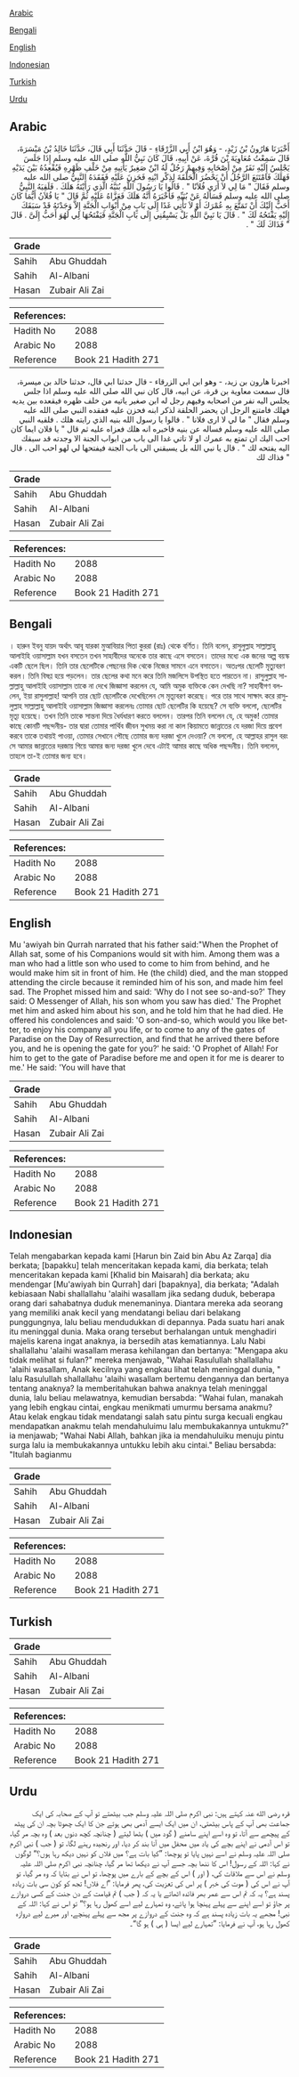 [Arabic](#arabic)

[Bengali](#bengali)

[English](#english)

[Indonesian](#indonesian)

[Turkish](#turkish)

[Urdu](#urdu)

## Arabic


<div dir="rtl" lang="ar" style={{fontSize:'larger',backgroundColor:'#f8f9fa',padding:20}}>
أَخْبَرَنَا هَارُونُ بْنُ زَيْدٍ، - وَهُوَ ابْنُ أَبِي الزَّرْقَاءِ - قَالَ حَدَّثَنَا أَبِي قَالَ، حَدَّثَنَا خَالِدُ بْنُ مَيْسَرَةَ، قَالَ سَمِعْتُ مُعَاوِيَةَ بْنَ قُرَّةَ، عَنْ أَبِيهِ، قَالَ كَانَ نَبِيُّ اللَّهِ صلى الله عليه وسلم إِذَا جَلَسَ يَجْلِسُ إِلَيْهِ نَفَرٌ مِنْ أَصْحَابِهِ وَفِيهِمْ رَجُلٌ لَهُ ابْنٌ صَغِيرٌ يَأْتِيهِ مِنْ خَلْفِ ظَهْرِهِ فَيُقْعِدُهُ بَيْنَ يَدَيْهِ فَهَلَكَ فَامْتَنَعَ الرَّجُلُ أَنْ يَحْضُرَ الْحَلْقَةَ لِذِكْرِ ابْنِهِ فَحَزِنَ عَلَيْهِ فَفَقَدَهُ النَّبِيُّ صلى الله عليه وسلم فَقَالَ ‏"‏ مَا لِي لاَ أَرَى فُلاَنًا ‏"‏ ‏.‏ قَالُوا يَا رَسُولَ اللَّهِ بُنَيَّهُ الَّذِي رَأَيْتَهُ هَلَكَ ‏.‏ فَلَقِيَهُ النَّبِيُّ صلى الله عليه وسلم فَسَأَلَهُ عَنْ بُنَيِّهِ فَأَخْبَرَهُ أَنَّهُ هَلَكَ فَعَزَّاهُ عَلَيْهِ ثُمَّ قَالَ ‏"‏ يَا فُلاَنُ أَيُّمَا كَانَ أَحَبُّ إِلَيْكَ أَنْ تَمَتَّعَ بِهِ عُمْرَكَ أَوْ لاَ تَأْتِي غَدًا إِلَى بَابٍ مِنْ أَبْوَابِ الْجَنَّةِ إِلاَّ وَجَدْتَهُ قَدْ سَبَقَكَ إِلَيْهِ يَفْتَحُهُ لَكَ ‏"‏ ‏.‏ قَالَ يَا نَبِيَّ اللَّهِ بَلْ يَسْبِقُنِي إِلَى بَابِ الْجَنَّةِ فَيَفْتَحُهَا لِي لَهُوَ أَحَبُّ إِلَىَّ ‏.‏ قَالَ ‏"‏ فَذَاكَ لَكَ ‏"‏ ‏.‏
</div>
<div style={{backgroundColor:'#f8f9fa',padding:20, marginBottom: 10}}><table> <thead> <tr> <th>Grade</th> <th></th> </tr> </thead> <tbody> <tr><td>Sahih</td><td>Abu Ghuddah</td></tr><tr><td>Sahih</td><td>Al-Albani</td></tr><tr><td>Hasan</td><td>Zubair Ali Zai</td></tr></tbody></table><table> <thead> <tr> <th>References:</th> <th></th> </tr> </thead> <tbody><tr><td>Hadith No</td><td>2088</td></tr><tr><td>Arabic No</td><td>2088</td></tr><tr><td>Reference</td><td>Book 21 Hadith 271</td></tr></tbody></table></div>


<div dir="rtl" lang="ar" style={{fontSize:'larger',backgroundColor:'#f8f9fa',padding:20}}>
اخبرنا هارون بن زيد، - وهو ابن ابي الزرقاء - قال حدثنا ابي قال، حدثنا خالد بن ميسرة، قال سمعت معاوية بن قرة، عن ابيه، قال كان نبي الله صلى الله عليه وسلم اذا جلس يجلس اليه نفر من اصحابه وفيهم رجل له ابن صغير ياتيه من خلف ظهره فيقعده بين يديه فهلك فامتنع الرجل ان يحضر الحلقة لذكر ابنه فحزن عليه ففقده النبي صلى الله عليه وسلم فقال " ما لي لا ارى فلانا " . قالوا يا رسول الله بنيه الذي رايته هلك . فلقيه النبي صلى الله عليه وسلم فساله عن بنيه فاخبره انه هلك فعزاه عليه ثم قال " يا فلان ايما كان احب اليك ان تمتع به عمرك او لا تاتي غدا الى باب من ابواب الجنة الا وجدته قد سبقك اليه يفتحه لك " . قال يا نبي الله بل يسبقني الى باب الجنة فيفتحها لي لهو احب الى . قال " فذاك لك
</div>
<div style={{backgroundColor:'#f8f9fa',padding:20, marginBottom: 10}}><table> <thead> <tr> <th>Grade</th> <th></th> </tr> </thead> <tbody> <tr><td>Sahih</td><td>Abu Ghuddah</td></tr><tr><td>Sahih</td><td>Al-Albani</td></tr><tr><td>Hasan</td><td>Zubair Ali Zai</td></tr></tbody></table><table> <thead> <tr> <th>References:</th> <th></th> </tr> </thead> <tbody><tr><td>Hadith No</td><td>2088</td></tr><tr><td>Arabic No</td><td>2088</td></tr><tr><td>Reference</td><td>Book 21 Hadith 271</td></tr></tbody></table></div>

## Bengali


<div dir="ltr" lang="bn" style={{fontSize:'larger',backgroundColor:'#f8f9fa',padding:20}}>
। হারুন ইবনু যায়দ অর্থাৎ আবূ যারকা মুআবিয়ার পিতা কুররা (রাঃ) থেকে বর্ণিত। তিনি বলেন, রাসুলুল্লাহ সাল্লাল্লাহু আলাইহি ওয়াসাল্লাম যখন বসতেন তখন সাহাবীদের অনেকে তার কাছে এসে বসতেন। তাদের মধ্যে এক জনের অল্প বয়স্ক একটি ছেলে ছিল। তিনি তার ছেলেটিকে পেছনের দিক থেকে নিজের সামনে এনে বসাতেন। অতঃপর ছেলেটি মৃত্যুবরণ করল। তিনি বিষণ্ণ হয়ে পড়লেন। তার ছেলের কথা মনে করে তিনি মজলিসে উপস্থিত হতে পারতেন না। রাসুলুল্লাহ সাল্লাল্লাহু আলাইহি ওয়াসাল্লাম তাকে না দেখে জিজ্ঞাসা করলেন যে, আমি অমুক ব্যক্তিকে কেন দেখছি না? সাহাবীগণ বললেন, ইয়া রাসুলাল্লাহ! আপনি তার ছোট ছেলেটিকে দেখেছিলেন সে মৃত্যূবরণ করেছে। পরে তার সাথে সাক্ষাৎ করে রাসুলুল্লাহ সাল্লাল্লাহু আলাইহি ওয়াসাল্লাম জিজ্ঞাসা করলেনঃ তোমার ছোট ছেলেটির কি হয়েছে? সে ব্যক্তি বললো, ছেলেটির মৃত্যূ হয়েছে। তখন তিনি তাকে সান্তনা দিয়ে ধৈর্যধারণ করতে বললেন। তারপর তিনি বললেন যে, হে অমুক! তোমার কাছে কোনটি পছন্দনীয়- তার দ্বারা তোমার পার্থিব জীবন সুখময় করা না কাল কিয়ামতে জান্নাতের যে দরজা দিয়ে প্রবেশ করবে তাকে তথায়ই পাওয়া, তোমার সেখানে পৌছে তোমার জন্য দরজা খুলে দেওয়া? সে বললো, হে আল্লাহর রাসুল বরং সে আমার জান্নাতের দরজায় গিয়ে আমার জন্য দরজা খুলে দেবে এটাই আমার কাছে অধিক পছন্দনীয়। তিনি বললেন, তাহলে তা-ই তোমার জন্য হবে।
</div>
<div style={{backgroundColor:'#f8f9fa',padding:20, marginBottom: 10}}><table> <thead> <tr> <th>Grade</th> <th></th> </tr> </thead> <tbody> <tr><td>Sahih</td><td>Abu Ghuddah</td></tr><tr><td>Sahih</td><td>Al-Albani</td></tr><tr><td>Hasan</td><td>Zubair Ali Zai</td></tr></tbody></table><table> <thead> <tr> <th>References:</th> <th></th> </tr> </thead> <tbody><tr><td>Hadith No</td><td>2088</td></tr><tr><td>Arabic No</td><td>2088</td></tr><tr><td>Reference</td><td>Book 21 Hadith 271</td></tr></tbody></table></div>

## English


<div dir="ltr" lang="en" style={{fontSize:'larger',backgroundColor:'#f8f9fa',padding:20}}>
Mu 'awiyah bin Qurrah narrated that his father said:"When the Prophet of Allah sat, some of his Companions would sit with him. Among them was a man who had a little son who used to come to him from behind, and he would make him sit in front of him. He (the child) died, and the man stopped attending the circle because it reminded him of his son, and made him feel sad. The Prophet missed him and said: 'Why do I not see so-and-so?' They said: O Messenger of Allah, his son whom you saw has died.' The Prophet met him and asked him about his son, and he told him that he had died. He offered his condolences and said: 'O son-and-so, which would you like better, to enjoy his company all you life, or to come to any of the gates of Paradise on the Day of Resurrection, and find that he arrived there before you, and he is opening the gate for you?' he said: 'O Prophet of Allah! For him to get to the gate of Paradise before me and open it for me is dearer to me.' He said: 'You will have that
</div>
<div style={{backgroundColor:'#f8f9fa',padding:20, marginBottom: 10}}><table> <thead> <tr> <th>Grade</th> <th></th> </tr> </thead> <tbody> <tr><td>Sahih</td><td>Abu Ghuddah</td></tr><tr><td>Sahih</td><td>Al-Albani</td></tr><tr><td>Hasan</td><td>Zubair Ali Zai</td></tr></tbody></table><table> <thead> <tr> <th>References:</th> <th></th> </tr> </thead> <tbody><tr><td>Hadith No</td><td>2088</td></tr><tr><td>Arabic No</td><td>2088</td></tr><tr><td>Reference</td><td>Book 21 Hadith 271</td></tr></tbody></table></div>

## Indonesian


<div dir="ltr" lang="id" style={{fontSize:'larger',backgroundColor:'#f8f9fa',padding:20}}>
Telah mengabarkan kepada kami [Harun bin Zaid bin Abu Az Zarqa] dia berkata; [bapakku] telah menceritakan kepada kami, dia berkata; telah menceritakan kepada kami [Khalid bin Maisarah] dia berkata; aku mendengar [Mu'awiyah bin Qurrah] dari [bapaknya], dia berkata; "Adalah kebiasaan Nabi shallallahu 'alaihi wasallam jika sedang duduk, beberapa orang dari sahabatnya duduk menemaninya. Diantara mereka ada seorang yang memiliki anak kecil yang mendatangi beliau dari belakang punggungnya, lalu beliau mendudukkan di depannya. Pada suatu hari anak itu meninggal dunia. Maka orang tersebut berhalangan untuk menghadiri majelis karena ingat anaknya, ia bersedih atas kematiannya. Lalu Nabi shallallahu 'alaihi wasallam merasa kehilangan dan bertanya: "Mengapa aku tidak melihat si fulan?" mereka menjawab, "Wahai Rasulullah shallallahu 'alaihi wasallam, Anak kecilnya yang engkau lihat telah meninggal dunia, " lalu Rasulullah shallallahu 'alaihi wasallam bertemu dengannya dan bertanya tentang anaknya? Ia memberitahukan bahwa anaknya telah meninggal dunia, lalu beliau melawatnya, kemudian bersabda: "Wahai fulan, manakah yang lebih engkau cintai, engkau menikmati umurmu bersama anakmu? Atau kelak engkau tidak mendatangi salah satu pintu surga kecuali engkau mendapatkan anakmu telah mendahuluimu lalu membukakannya untukmu?" ia menjawab; "Wahai Nabi Allah, bahkan jika ia mendahuluiku menuju pintu surga lalu ia membukakannya untukku lebih aku cintai." Beliau bersabda: "Itulah bagianmu
</div>
<div style={{backgroundColor:'#f8f9fa',padding:20, marginBottom: 10}}><table> <thead> <tr> <th>Grade</th> <th></th> </tr> </thead> <tbody> <tr><td>Sahih</td><td>Abu Ghuddah</td></tr><tr><td>Sahih</td><td>Al-Albani</td></tr><tr><td>Hasan</td><td>Zubair Ali Zai</td></tr></tbody></table><table> <thead> <tr> <th>References:</th> <th></th> </tr> </thead> <tbody><tr><td>Hadith No</td><td>2088</td></tr><tr><td>Arabic No</td><td>2088</td></tr><tr><td>Reference</td><td>Book 21 Hadith 271</td></tr></tbody></table></div>

## Turkish


<div dir="ltr" lang="tr" style={{fontSize:'larger',backgroundColor:'#f8f9fa',padding:20}}>

</div>
<div style={{backgroundColor:'#f8f9fa',padding:20, marginBottom: 10}}><table> <thead> <tr> <th>Grade</th> <th></th> </tr> </thead> <tbody> <tr><td>Sahih</td><td>Abu Ghuddah</td></tr><tr><td>Sahih</td><td>Al-Albani</td></tr><tr><td>Hasan</td><td>Zubair Ali Zai</td></tr></tbody></table><table> <thead> <tr> <th>References:</th> <th></th> </tr> </thead> <tbody><tr><td>Hadith No</td><td>2088</td></tr><tr><td>Arabic No</td><td>2088</td></tr><tr><td>Reference</td><td>Book 21 Hadith 271</td></tr></tbody></table></div>

## Urdu


<div dir="rtl" lang="ur" style={{fontSize:'larger',backgroundColor:'#f8f9fa',padding:20}}>
قرہ رضی الله عنہ کہتے ہیں: نبی اکرم صلی اللہ علیہ وسلم جب بیٹھتے تو آپ کے صحابہ کی ایک جماعت بھی آپ کے پاس بیٹھتی، ان میں ایک ایسے آدمی بھی ہوتے جن کا ایک چھوٹا بچہ ان کی پیٹھ کے پیچھے سے آتا، تو وہ اسے اپنے سامنے ( گود میں ) بٹھا لیتے ( چنانچہ کچھ دنوں بعد ) وہ بچہ مر گیا، تو اس آدمی نے اپنے بچے کی یاد میں محفل میں آنا بند کر دیا، اور رنجیدہ رہنے لگا، تو ( جب ) نبی اکرم صلی اللہ علیہ وسلم نے اسے نہیں پایا تو پوچھا: ”کیا بات ہے؟ میں فلاں کو نہیں دیکھ رہا ہوں؟“ لوگوں نے کہا: اللہ کے رسول! اس کا ننھا بچہ جسے آپ نے دیکھا تھا مر گیا، چنانچہ نبی اکرم صلی اللہ علیہ وسلم نے اس سے ملاقات کی، ( اور ) اس کے بچے کے بارے میں پوچھا، تو اس نے بتایا کہ وہ مر گیا، تو آپ نے اس کی ( موت کی خبر ) پر اس کی تعزیت کی، پھر فرمایا: ”اے فلاں! تجھ کو کون سی بات زیادہ پسند ہے؟ یہ کہ تم اس سے عمر بھر فائدہ اٹھاتے یا یہ کہ ( جب ) تم قیامت کے دن جنت کے کسی دروازے پر جاؤ تو اسے اپنے سے پہلے پہنچا ہوا پائے، وہ تمہارے لیے اسے کھول رہا ہو؟“ تو اس نے کہا: اللہ کے نبی! مجھے یہ بات زیادہ پسند ہے کہ وہ جنت کے دروازے پر مجھ سے پہلے پہنچے، اور میرے لیے دروازہ کھول رہا ہو، آپ نے فرمایا: ”تمہارے لیے ایسا ( ہی ) ہو گا“۔
</div>
<div style={{backgroundColor:'#f8f9fa',padding:20, marginBottom: 10}}><table> <thead> <tr> <th>Grade</th> <th></th> </tr> </thead> <tbody> <tr><td>Sahih</td><td>Abu Ghuddah</td></tr><tr><td>Sahih</td><td>Al-Albani</td></tr><tr><td>Hasan</td><td>Zubair Ali Zai</td></tr></tbody></table><table> <thead> <tr> <th>References:</th> <th></th> </tr> </thead> <tbody><tr><td>Hadith No</td><td>2088</td></tr><tr><td>Arabic No</td><td>2088</td></tr><tr><td>Reference</td><td>Book 21 Hadith 271</td></tr></tbody></table></div>